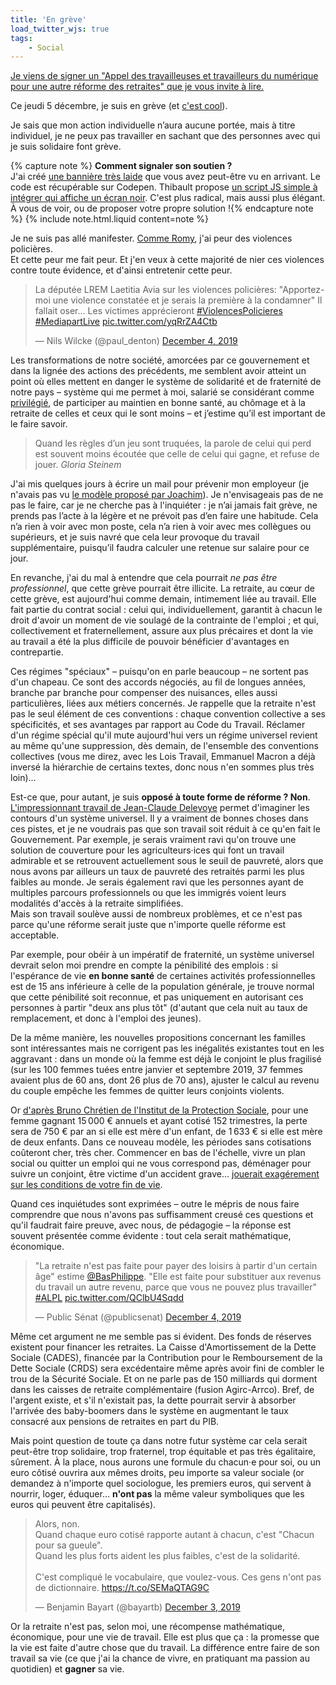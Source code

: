 ```yaml
---
title: 'En grève'
load_twitter_wjs: true
tags:
    - Social
---
```


<ins class="bloc" datetime="2019-12-09">Je viens de signer un
"[Appel des travailleuses et travailleurs du numérique pour une autre réforme des retraites](https://onestla.tech/)"
que je vous invite à lire.</ins>

Ce jeudi 5 décembre, je suis en grève (et [c'est cool](https://greve.cool/)).

Je sais que mon action individuelle n’aura aucune portée, mais à titre
individuel, je ne peux pas travailler en sachant que des personnes avec qui je
suis solidaire font grève.

{% capture note %} **Comment signaler son soutien ?**  
J'ai créé
[une bannière très laide](https://codepen.io/borisschapira/pen/NWPKXdv?editors=1100)
que vous avez peut-être vu en arrivant. Le code est récupérable sur Codepen.
Thibault propose
[un script JS simple à intégrer qui affiche un écran noir](https://github.com/thibault/strike-js).
C'est plus radical, mais aussi plus élégant. À vous de voir, ou de proposer
votre propre solution !{% endcapture note %}
{% include note.html.liquid content=note %}

Je ne suis pas allé manifester.
[Comme Romy](http://romy.tetue.net/comment-faire-greve), j'ai peur des violences
policières.  
Et cette peur me fait peur. Et j'en veux à cette majorité de nier ces violences
contre toute évidence, et d'ainsi entretenir cette peur.

<blockquote class="twitter-tweet"><p lang="fr" dir="ltr">La députée LREM Laetitia Avia sur les violences policières: &quot;Apportez-moi une violence constatée et je serais la première à la condamner&quot; Il fallait oser... Les victimes apprécieront <a href="https://twitter.com/hashtag/ViolencesPolicieres?src=hash&amp;ref_src=twsrc%5Etfw">#ViolencesPolicieres</a> <a href="https://twitter.com/hashtag/MediapartLive?src=hash&amp;ref_src=twsrc%5Etfw">#MediapartLive</a> <a href="https://t.co/yqRrZA4Ctb">pic.twitter.com/yqRrZA4Ctb</a></p>&mdash; Nils Wilcke (@paul_denton) <a href="https://twitter.com/paul_denton/status/1202334455823773696?ref_src=twsrc%5Etfw">December 4, 2019</a></blockquote>

Les transformations de notre société, amorcées par ce gouvernement et dans la
lignée des actions des précédents, me semblent avoir atteint un point où elles
mettent en danger le système de solidarité et de fraternité de notre pays –
système qui me permet à moi, salarié se considérant comme
[privilégié](/notes/2019-10-privileges/), de participer au maintien en bonne
santé, au chômage et à la retraite de celles et ceux qui le sont moins – et
j’estime qu’il est important de le faire savoir.

> Quand les règles d’un jeu sont truquées, la parole de celui qui perd est
> souvent moins écoutée que celle de celui qui gagne, et refuse de jouer.
> <cite>Gloria Steinem</cite>

J'ai mis quelques jours à écrire un mail pour prévenir mon employeur (je n'avais
pas vu
[le modèle proposé par Joachim](https://joachimesque.com/blog/2019-12-04-courrier-greve-du-5-decembre-2019)).
Je n'envisageais pas de ne pas le faire, car je ne cherche pas à l'inquiéter :
je n’ai jamais fait grève, ne prends pas l’acte à la légère et ne prévoit pas
d’en faire une habitude. Cela n’a rien à voir avec mon poste, cela n’a rien à
voir avec mes collègues ou supérieurs, et je suis navré que cela leur provoque
du travail supplémentaire, puisqu’il faudra calculer une retenue sur salaire
pour ce jour.

En revanche, j'ai du mal à entendre que cela pourrait _ne pas être
professionnel_, que cette grève pourrait être illicite. La retraite, au cœur de
cette grève, est aujourd'hui comme demain, intimement liée au travail. Elle fait
partie du contrat social : celui qui, individuellement, garantit à chacun le
droit d'avoir un moment de vie soulagé de la contrainte de l'emploi ; et qui,
collectivement et fraternellement, assure aux plus précaires et dont la vie au
travail a été la plus difficile de pouvoir bénéficier d'avantages en
contrepartie.

Ces régimes "spéciaux" – puisqu'on en parle beaucoup – ne sortent pas d'un
chapeau. Ce sont des accords négociés, au fil de longues années, branche par
branche pour compenser des nuisances, elles aussi particulières, liées aux
métiers concernés. Je rappelle que la retraite n'est pas le seul élément de ces
conventions : chaque convention collective a ses spécificités, et ses avantages
par rapport au Code du Travail. Réclamer d'un régime spécial qu'il mute
aujourd'hui vers un régime universel revient au même qu'une suppression, dès
demain, de l'ensemble des conventions collectives (vous me direz, avec les Lois
Travail, Emmanuel Macron a déjà inversé la hiérarchie de certains textes, donc
nous n'en sommes plus très loin)…

Est-ce que, pour autant, je suis **opposé à toute forme de réforme ? Non**.
[L'impressionnant travail de Jean-Claude Delevoye](https://www.reforme-retraite.gouv.fr/la-reforme/article/preconisations-pour-un-systeme-universel-de-retraite)
permet d'imaginer les contours d'un système universel. Il y a vraiment de bonnes
choses dans ces pistes, et je ne voudrais pas que son travail soit réduit à ce
qu'en fait le Gouvernement. Par exemple, je serais vraiment ravi qu'on trouve
une solution de couverture pour les agriculteurs·ices qui font un travail
admirable et se retrouvent actuellement sous le seuil de pauvreté, alors que
nous avons par ailleurs un taux de pauvreté des retraités parmi les plus faibles
au monde. Je serais également ravi que les personnes ayant de multiples parcours
professionnels ou que les immigrés voient leurs modalités d'accès à la retraite
simplifiées.  
Mais son travail soulève aussi de nombreux problèmes, et ce n'est pas parce
qu'une réforme serait juste que n'importe quelle réforme est acceptable.

Par exemple, pour obéir à un impératif de fraternité, un système universel
devrait selon moi prendre en compte la pénibilité des emplois : si l'espérance
de vie **en bonne santé** de certaines activités professionnelles est de 15 ans
inférieure à celle de la population générale, je trouve normal que cette
pénibilité soit reconnue, et pas uniquement en autorisant ces personnes à partir
"deux ans plus tôt" (d'autant que cela nuit au taux de remplacement, et donc à
l'emploi des jeunes).

De la même manière, les nouvelles propositions concernant les familles sont
intéressantes mais ne corrigent pas les inégalités existantes tout en les
aggravant : dans un monde où la femme est déjà le conjoint le plus fragilisé
(sur les 100 femmes tuées entre janvier et septembre 2019, 37 femmes avaient
plus de 60 ans, dont 26 plus de 70 ans), ajuster le calcul au revenu du couple
empêche les femmes de quitter leurs conjoints violents.

Or
[d'après Bruno Chrétien de l'Institut de la Protection Sociale](https://www.institut-de-la-protection-sociale.fr/publication/contribution-de-linstitut-de-la-protection-sociale-a-la-2-eme-phase-de-concertation/),
pour une femme gagnant 15&#8239;000 € annuels et ayant cotisé 152 trimestres, la
perte sera de 750 € par an si elle est mère d'un enfant, de 1&#8239;633 € si
elle est mère de deux enfants. Dans ce nouveau modèle, les périodes sans
cotisations coûteront cher, très cher. Commencer en bas de l'échelle, vivre un
plan social ou quitter un emploi qui ne vous correspond pas, déménager pour
suivre un conjoint, être victime d'un accident grave…
[jouerait exagérement sur les conditions de votre fin de vie](https://n.survol.fr/n/demain-est-important-pour-moi).

Quand ces inquiétudes sont exprimées – outre le mépris de nous faire comprendre
que nous n'avons pas suffisamment creusé ces questions et qu'il faudrait faire
preuve, avec nous, de pédagogie – la réponse est souvent présentée comme
évidente : tout cela serait mathématique, économique.

<blockquote class="twitter-tweet"><p lang="fr" dir="ltr">&quot;La retraite n&#39;est pas faite pour payer des loisirs à partir d&#39;un certain âge&quot; estime <a href="https://twitter.com/BasPhilippe?ref_src=twsrc%5Etfw">@BasPhilippe</a>. &quot;Elle est faite pour substituer aux revenus du travail un autre revenu, parce que vous ne pouvez plus travailler&quot; <a href="https://twitter.com/hashtag/ALPL?src=hash&amp;ref_src=twsrc%5Etfw">#ALPL</a> <a href="https://t.co/QClbU4Sqdd">pic.twitter.com/QClbU4Sqdd</a></p>&mdash; Public Sénat (@publicsenat) <a href="https://twitter.com/publicsenat/status/1202267412487262208?ref_src=twsrc%5Etfw">December 4, 2019</a></blockquote>

Même cet argument ne me semble pas si évident. Des fonds de réserves existent
pour financer les retraites. La Caisse d'Amortissement de la Dette Sociale
(CADES), financée par la Contribution pour le Remboursement de la Dette Sociale
(CRDS) sera excédentaire même après avoir fini de combler le trou de la Sécurité
Sociale. Et on ne parle pas de 150 milliards qui dorment dans les caisses de
retraite complémentaire (fusion Agirc-Arrco). Bref, de l'argent existe, et s'il
n'existait pas, la dette pourrait servir à absorber l'arrivée des baby-boomers
dans le système en augmentant le taux consacré aux pensions de retraites en part
du PIB.

Mais point question de toute ça dans notre futur système car cela serait
peut-être trop solidaire, trop fraternel, trop équitable et pas très égalitaire,
sûrement. À la place, nous aurons une formule du chacun·e pour soi, ou un euro
côtisé ouvrira aux mêmes droits, peu importe sa valeur sociale (or demandez à
n'importe quel sociologue, les premiers euros, qui servent à nourrir, loger,
éduquer… **n'ont pas** la même valeur symboliques que les euros qui peuvent être
capitalisés).

<blockquote class="twitter-tweet"><p lang="fr" dir="ltr">Alors, non.<br>Quand chaque euro cotisé rapporte autant à chacun, c&#39;est &quot;Chacun pour sa gueule&quot;.<br>Quand les plus forts aident les plus faibles, c&#39;est de la solidarité.<br><br>C&#39;est compliqué le vocabulaire, que voulez-vous. Ces gens n&#39;ont pas de dictionnaire. <a href="https://t.co/SEMaQTAG9C">https://t.co/SEMaQTAG9C</a></p>&mdash; Benjamin Bayart (@bayartb) <a href="https://twitter.com/bayartb/status/1201925651546148864?ref_src=twsrc%5Etfw">December 3, 2019</a></blockquote>

Or la retraite n'est pas, selon moi, une récompense mathématique, économique,
pour une vie de travail. Elle est plus que ça : la promesse que la vie est faite
d'autre chose que du travail. La différence entre faire de son travail sa vie
(ce que j'ai la chance de vivre, en pratiquant ma passion au quotidien) et
**gagner** sa vie.

